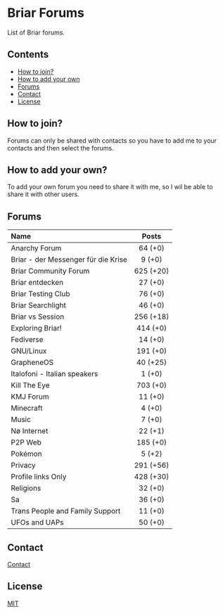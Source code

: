 # Briar Forums

List of Briar forums.

## Contents

* [How to join?](#how-to-join)
* [How to add your own](#how-to-add-your-own)
* [Forums](#forums)
* [Contact](#contact)
* [License](#license)

## How to join?

Forums can only be shared with contacts so you have to add me to your contacts and then select the forums.

## How to add your own?

To add your own forum you need to share it with me, so I wil be able to share it with other users.

## Forums

| Name                                | Posts     |
| :---------------------------------- | :-------: |
| Anarchy Forum                       | 64 (+0)   |
| Briar - der Messenger für die Krise | 9 (+0)    |
| Briar Community Forum               | 625 (+20) |
| Briar entdecken                     | 27 (+0)   |
| Briar Testing Club                  | 76 (+0)   |
| Briar Searchlight                   | 46 (+0)   |
| Briar vs Session                    | 256 (+18) |
| Exploring Briar!                    | 414 (+0)  |
| Fediverse                           | 14 (+0)   |
| GNU/Linux                           | 191 (+0)  |
| GrapheneOS                          | 40 (+25)  |
| Italofoni - Italian speakers        | 1 (+0)    |
| Kill The Eye                        | 703 (+0)  |
| KMJ Forum                           | 11 (+0)   |
| Minecraft                           | 4 (+0)    |
| Music                               | 7 (+0)    |
| Nø Internet                         | 22 (+1)   |
| P2P Web                             | 185 (+0)  |
| Pokémon                             | 5 (+2)    |
| Privacy                             | 291 (+56) |
| Profile links Only                  | 428 (+30) |
| Religions                           | 32 (+0)   |
| Sa                                  | 36 (+0)   |
| Trans People and Family Support     | 11 (+0)   |
| UFOs and UAPs                       | 50 (+0)   |

## Contact

[Contact](https://codeberg.org/PandaCoderPL/PandaCoderPL#contact)

## License

[MIT](LICENSE)
